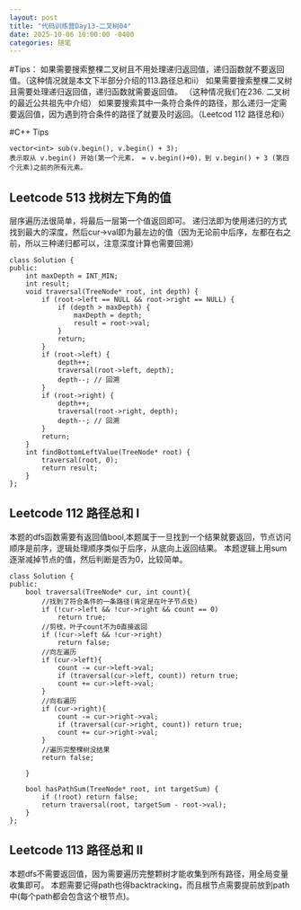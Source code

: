 ```yaml
---
layout: post
title: "代码训练营Day13-二叉树04"
date: 2025-10-06 10:00:00 -0400
categories: 随笔
---
```

#Tips：
如果需要搜索整棵二叉树且不用处理递归返回值，递归函数就不要返回值。（这种情况就是本文下半部分介绍的113.路径总和ii）
如果需要搜索整棵二叉树且需要处理递归返回值，递归函数就需要返回值。 （这种情况我们在236. 二叉树的最近公共祖先中介绍）
如果要搜索其中一条符合条件的路径，那么递归一定需要返回值，因为遇到符合条件的路径了就要及时返回。（Leetcod 112 路径总和i）

#C++ Tips
```
vector<int> sub(v.begin(), v.begin() + 3);
表示取从 v.begin() 开始(第一个元素， = v.begin()+0)，到 v.begin() + 3 (第四个元素)之前的所有元素。
```


## Leetcode 513 找树左下角的值
层序遍历法很简单，将最后一层第一个值返回即可。
递归法即为使用递归的方式找到最大的深度，然后cur->val即为最左边的值（因为无论前中后序，左都在右之前，所以三种递归都可以，注意深度计算也需要回溯）
```
class Solution {
public:
    int maxDepth = INT_MIN;
    int result;
    void traversal(TreeNode* root, int depth) {
        if (root->left == NULL && root->right == NULL) {
            if (depth > maxDepth) {
                maxDepth = depth;
                result = root->val;
            }
            return;
        }
        if (root->left) {
            depth++;
            traversal(root->left, depth);
            depth--; // 回溯
        }
        if (root->right) {
            depth++;
            traversal(root->right, depth);
            depth--; // 回溯
        }
        return;
    }
    int findBottomLeftValue(TreeNode* root) {
        traversal(root, 0);
        return result;
    }
};
```

## Leetcode 112 路径总和 I
本题的dfs函数需要有返回值bool,本题属于一旦找到一个结果就要返回，节点访问顺序是前序，逻辑处理顺序类似于后序，从底向上返回结果。
本题逻辑上用sum逐渐减掉节点的值，然后判断是否为0，比较简单。
```
class Solution {
public:
    bool traversal(TreeNode* cur, int count){
        //找到了符合条件的一条路径(肯定是在叶子节点处)
        if (!cur->left && !cur->right && count == 0)
            return true;
        //剪枝，叶子count不为0直接返回
        if (!cur->left && !cur->right) 
            return false;
        //向左遍历
        if (cur->left){
            count -= cur->left->val;
            if (traversal(cur->left, count)) return true;
            count += cur->left->val;
        }
        //向右遍历
        if (cur->right){
            count -= cur->right->val;
            if (traversal(cur->right, count)) return true;
            count += cur->right->val;
        }
        //遍历完整棵树没结果
        return false;
        
    }

    bool hasPathSum(TreeNode* root, int targetSum) {
        if (!root) return false;
        return traversal(root, targetSum - root->val);
    }
};
```
## Leetcode 113 路径总和 II
本题dfs不需要返回值，因为需要遍历完整颗树才能收集到所有路径，用全局变量收集即可。
本题需要记得path也得backtracking，而且根节点需要提前放到path中(每个path都会包含这个根节点)。








